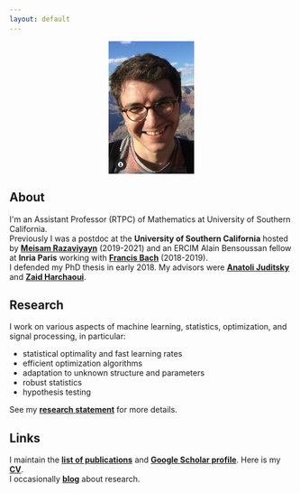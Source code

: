 ```yaml
---
layout: default
---
```


<p align = "center">
<img src="photoGrandCanyon-cropped.jpg" alt="Getty museum" width="30%" align="center" hspace="20">
</p>

## About ##

I'm an Assistant Professor (RTPC) of Mathematics at University of Southern California.  
Previously I was a postdoc at the __University of Southern California__ hosted by [__Meisam Razaviyayn__](https://sites.usc.edu/razaviyayn/research/) (2019-2021) and an ERCIM Alain Bensoussan fellow at __Inria Paris__ working with [__Francis Bach__](https://www.di.ens.fr/~fbach/) (2018-2019).  
I defended my PhD thesis in early 2018. My advisors were [__Anatoli Juditsky__](https://ljk.imag.fr/membres/Anatoli.Iouditski/) and [__Zaid Harchaoui__](http://faculty.washington.edu/zaid/index.html).
<br />
  
## Research ##

I work on various aspects of machine learning, statistics, optimization, and signal processing, in particular:  
* statistical optimality and fast learning rates
* efficient optimization algorithms
* adaptation to unknown structure and parameters
* robust statistics
* hypothesis testing

See my [__research statement__](assets/research_statement.pdf) for more details.

## Links ##

I maintain the [__list of publications__](/papers) and [__Google Scholar profile__](https://scholar.google.fr/citations?user=2IvZJ3cAAAAJ&hl=en). Here is my [__CV__](assets/dmitrii_ostrovskii_CV.pdf).  
I occasionally [__blog__](https://ostrodmit.github.io/blog/) about research.
